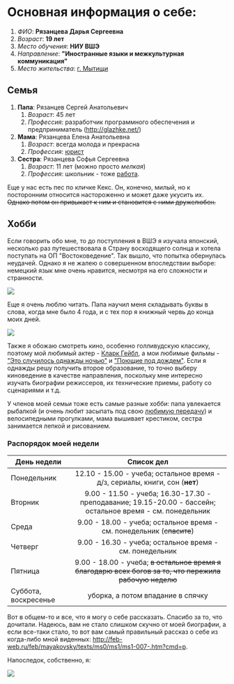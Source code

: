 # Основная информация о себе:
1. *ФИО*: **Рязанцева Дарья Сергеевна**
2. *Возраст*: **19 лет**
3. *Место обучения*: **НИУ ВШЭ**
4. *Направление*: **"Иностранные языки и межкультурная коммуникация"**
5. *Место жительства*: [г. Мытищи](https://ru.wikipedia.org/wiki/%D0%9C%D1%8B%D1%82%D0%B8%D1%89%D0%B8)
## Семья
1. **Папа**: Рязанцев Сергей Анатольевич
    1. *Возраст*: 45 лет
    2. *Профессия*: разработчик программного обеспечения и предприниматель (http://glazhke.net/)
2. **Мама**: Рязанцева Елена Анатольевна
    1. *Возраст*: всегда молода и прекрасна
    2. *Профессия*: [юрист](http://latin-online.ru/dura-lex-sed-lex/)
3. **Сестра**: Рязанцева Софья Сергеевна
    1. *Возраст*: 11 лет (можно просто *мелкая*)
    2. *Профессия*: школьник - тоже [работа](https://ru.wikipedia.org/wiki/%D0%91%D1%83%D1%80%D0%BB%D0%B0%D0%BA%D0%B8_%D0%BD%D0%B0_%D0%92%D0%BE%D0%BB%D0%B3%D0%B5).
   
Еще у нас есть пес по кличке Кекс. Он, конечно, милый, но к посторонним относится настороженно и может даже укусить их. ~~Однако потом он привыкает к ним и становится с ними дружелюбен.~~

## Хобби
Если говорить обо мне, то до поступления в ВШЭ я изучала японский, несколько раз путешествовала в Страну восходящего солнца и хотела поступать на ОП "Востоковедение". Так вышло, что попытка обернулась неудачей. Однако я не жалею о совершенном впоследствии выборе: немецкий язык мне очень нравится, несмотря на его сложности и странности.

![](https://pp.userapi.com/c840737/v840737445/43dbe/AjUdP4GmuZg.jpg)

Еще я очень люблю читать. Папа научил меня складывать буквы в слова, когда мне было 4 года, и с тех пор я книжный червь до конца моих дней.

![](https://cs8.pikabu.ru/post_img/2016/06/09/12/1465503436115046603.png)

Также я обожаю смотреть кино, особенно голливудскую классику, поэтому мой любимый актер - [Кларк Гейбл](https://ru.wikipedia.org/wiki/%D0%93%D0%B5%D0%B9%D0%B1%D0%BB,_%D0%9A%D0%BB%D0%B0%D1%80%D0%BA), а мои любимые фильмы - ["Это случилось однажды ночью"](https://ru.wikipedia.org/wiki/%D0%AD%D1%82%D0%BE_%D1%81%D0%BB%D1%83%D1%87%D0%B8%D0%BB%D0%BE%D1%81%D1%8C_%D0%BE%D0%B4%D0%BD%D0%B0%D0%B6%D0%B4%D1%8B_%D0%BD%D0%BE%D1%87%D1%8C%D1%8E) и ["Поющие под дождем"](https://ru.wikipedia.org/wiki/%D0%9F%D0%BE%D1%8E%D1%89%D0%B8%D0%B5_%D0%BF%D0%BE%D0%B4_%D0%B4%D0%BE%D0%B6%D0%B4%D1%91%D0%BC). Если я однажды решу получить второе образование, то точно выберу киноведение в качестве направления, поскольку мне интересно изучать биографии режиссеров, их технические приемы, работу со сценариями и т.д.

У членов моей семьи тоже есть самые разные хобби: папа увлекается рыбалкой (и очень любит засыпать под свою [любимую передачу](https://www.ivi.ru/watch/dialogi_o_rybalke)) и велосипедными прогулками, мама вышивает крестиком, сестра занимается лепкой и рисованием. 

### Распорядок моей недели

День недели|Список дел
---|:---:
Понедельник|12.10 - 15.00 - учеба; остальное время - д/з, сериалы, книги, сон (**нет**)
Вторник|9.00 - 11.50 - учеба; 16.30-17.30 - преподавание; 19.15-20.00 - бассейн; остальное время - см. понедельник
Среда|9.00 - 18.00 - учеба; остальное время - см. понедельник (~~спасите~~)
Четверг| 9.00 - 16.30 - учеба; остальное время - см. понедельник
Пятница|9.00 - 18.00 - учеба; ~~в остальное время я благодарю всех богов за то, что пережила рабочую неделю~~
Суббота, воскресенье|уборка, а потом впадание в спячку

Вот в общем-то и все, что я могу о себе рассказать. Спасибо за то, что дочитали. Надеюсь, вам не стало слишком скучно от моей биографии, а если все-таки стало, то вот вам самый правильный рассказ о себе из когда-либо мной виденных: <http://feb-web.ru/feb/mayakovsky/texts/ms0/ms1/ms1-007-.htm?cmd=p>. 

Напоследок, собственно, я:

![](https://pp.userapi.com/c639921/v639921239/5b513/Fi24JfNSX4U.jpg)
